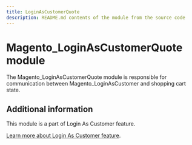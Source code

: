 ```yaml
---
title: LoginAsCustomerQuote
description: README.md contents of the module from the source code
---
```


# Magento_LoginAsCustomerQuote module

The Magento_LoginAsCustomerQuote module is responsible for communication between Magento_LoginAsCustomer and shopping cart state.

## Additional information

This module is a part of Login As Customer feature.

[Learn more about Login As Customer feature](https://docs.magento.com/user-guide/customers/login-as-customer.html).
